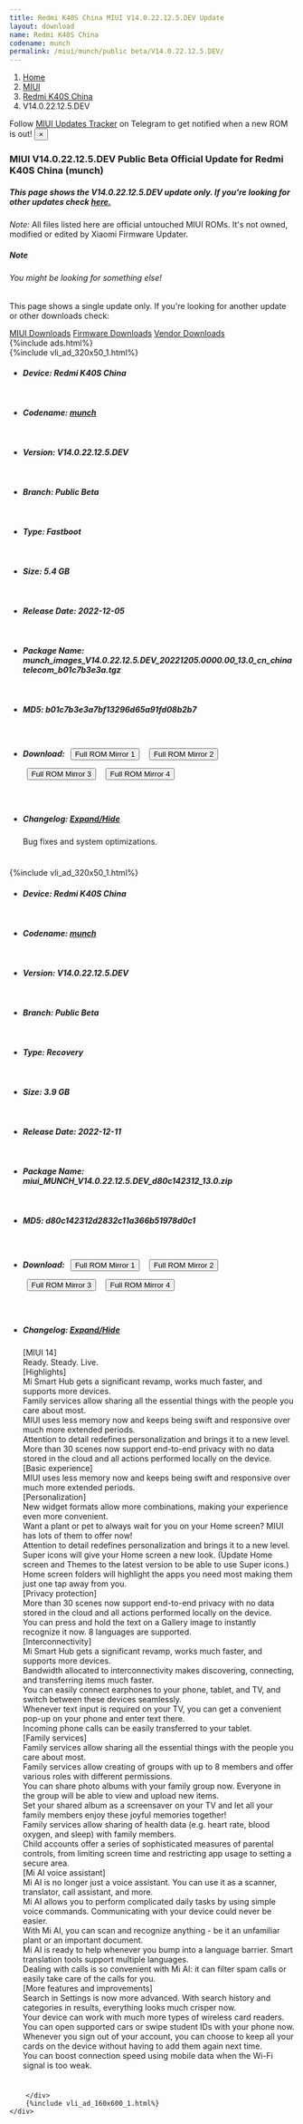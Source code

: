 ```yaml
---
title: Redmi K40S China MIUI V14.0.22.12.5.DEV Update
layout: download
name: Redmi K40S China
codename: munch
permalink: /miui/munch/public beta/V14.0.22.12.5.DEV/
---
```

<nav aria-label="breadcrumb">
    <ol class="breadcrumb">
        <li class="breadcrumb-item"><a href="/">Home</a></li>
        <li class="breadcrumb-item"><a href="/miui/">MIUI</a></li>
        <li class="breadcrumb-item"><a href="/miui/munch/">Redmi K40S China</a></li>
        <li class="breadcrumb-item active" aria-current="page">V14.0.22.12.5.DEV</li>
    </ol>
</nav>
<div class="alert alert-primary alert-dismissible fade show" role="alert">
    Follow <a href="https://t.me/MIUIUpdatesTracker" class="alert-link">MIUI Updates Tracker</a> on Telegram to get
    notified when a new ROM is out!
    <button type="button" class="close" data-dismiss="alert" aria-label="Close">
        <span aria-hidden="true">&times;</span>
    </button>
</div>
<div class="col-12 mx-auto">
    <h3 class="title bg-light p-2 rounded">MIUI V14.0.22.12.5.DEV Public Beta Official Update for Redmi K40S China (munch)</h3>
    <h5>This page shows the V14.0.22.12.5.DEV update only. If you're looking for other updates check
        <a href="/miui/munch/">here.</a></h5>
    <p><i>Note: </i>All files listed here are official untouched MIUI ROMs.
        It's not owned, modified or edited by Xiaomi Firmware Updater.</p>
    <div class="card">
        <div class="card-body">
            <h5 class="card-title">Note</h5>
            <h6 class="card-subtitle mb-2 text-muted">You might be looking for something else!</h6>
            <p class="card-text">This page shows a single update only.
                If you're looking for another update or other downloads check:</p>
            <a href="/miui/" class="card-link">MIUI Downloads</a>
            <a href="/firmware/" class="card-link">Firmware Downloads</a>
            <a href="/vendor/" class="card-link">Vendor Downloads</a>
        </div>
    </div>
    {%include ads.html%}
    <div class="row justify-content-center">
        <div class="col-10" id="downloads">
                    <div class="card card-body">
            {%include vli_ad_320x50_1.html%}
            <ul class="list-unstyled">
                <li style="padding-bottom: 10px;">
                    <h5><b>Device: </b>Redmi K40S China</h5>
                </li>
                <li style="padding-bottom: 10px;">
                    <h5><b>Codename: </b> <a href="/miui/munch/" target="_blank">munch</a> </h5>
                </li>
                <li style="padding-bottom: 10px;">
                    <h5><b>Version: </b>V14.0.22.12.5.DEV</h5>
                </li>
                <li style="padding-bottom: 10px;">
                    <h5><b>Branch: </b>Public Beta</h5>
                </li>
                <li style="padding-bottom: 10px;">
                    <h5><b>Type: </b>Fastboot</h5>
                </li>
                <li style="padding-bottom: 10px;">
                    <h5><b>Size: </b>5.4 GB</h5>
                </li>
                <li style="padding-bottom: 10px;">
                    <h5><b>Release Date: </b>2022-12-05</h5>
                </li>
                <li style="padding-bottom: 10px;">
                    <h5><b>Package Name: </b><span id="filename" class="text-dark">munch_images_V14.0.22.12.5.DEV_20221205.0000.00_13.0_cn_chinatelecom_b01c7b3e3a.tgz</span></h5>
                </li>
                <li style="padding-bottom: 10px;">
                    <h5><b>MD5: </b><span id="md5" class="text-muted">b01c7b3e3a7bf13296d65a91fd08b2b7</span></h5>
                </li>
                <li style="padding-bottom: 10px;">
                    <h5><b>Download: </b> <button type="button" id="download" class="btn btn-primary" style="margin: 7px;" onclick="window.open('https://bigota.d.miui.com/V14.0.22.12.5.DEV/munch_images_V14.0.22.12.5.DEV_20221205.0000.00_13.0_cn_chinatelecom_b01c7b3e3a.tgz', '_blank');"><i class="fa fa-download"></i> Full ROM Mirror 1</button> <button type="button" id="download" class="btn btn-primary" style="margin: 7px;" onclick="window.open('https://ks3orig.bigota.d.miui.com/V14.0.22.12.5.DEV/munch_images_V14.0.22.12.5.DEV_20221205.0000.00_13.0_cn_chinatelecom_b01c7b3e3a.tgz', '_blank');"><i class="fa fa-download"></i> Full ROM Mirror 2</button> <button type="button" id="download" class="btn btn-primary" style="margin: 7px;" onclick="window.open('https://airtel.bigota.d.miui.com/V14.0.22.12.5.DEV/munch_images_V14.0.22.12.5.DEV_20221205.0000.00_13.0_cn_chinatelecom_b01c7b3e3a.tgz', '_blank');"><i class="fa fa-download"></i> Full ROM Mirror 3</button> <button type="button" id="download" class="btn btn-primary" style="margin: 7px;" onclick="window.open('https://hugeota.d.miui.com/V14.0.22.12.5.DEV/munch_images_V14.0.22.12.5.DEV_20221205.0000.00_13.0_cn_chinatelecom_b01c7b3e3a.tgz', '_blank');"><i class="fa fa-download"></i> Full ROM Mirror 4</button></h5>
                </li>
                <li style="padding-bottom: 10px;">
                    <h5><b>Changelog: </b><a href="#munch_1_changelog" data-toggle="collapse" role="button"
                            aria-expanded="false" aria-controls="munch_1_changelog"> <i class="fa fa-arrow-down"
                                aria-hidden="true"></i> Expand/Hide</a></h5>
                    <div class="collapse" id="munch_1_changelog">
                        <p id="changelog_text">Bug fixes and system optimizations.</p>
                    </div>
                </li>
            </ul>
        </div>
        <div class="card card-body">
            {%include vli_ad_320x50_1.html%}
            <ul class="list-unstyled">
                <li style="padding-bottom: 10px;">
                    <h5><b>Device: </b>Redmi K40S China</h5>
                </li>
                <li style="padding-bottom: 10px;">
                    <h5><b>Codename: </b> <a href="/miui/munch/" target="_blank">munch</a> </h5>
                </li>
                <li style="padding-bottom: 10px;">
                    <h5><b>Version: </b>V14.0.22.12.5.DEV</h5>
                </li>
                <li style="padding-bottom: 10px;">
                    <h5><b>Branch: </b>Public Beta</h5>
                </li>
                <li style="padding-bottom: 10px;">
                    <h5><b>Type: </b>Recovery</h5>
                </li>
                <li style="padding-bottom: 10px;">
                    <h5><b>Size: </b>3.9 GB</h5>
                </li>
                <li style="padding-bottom: 10px;">
                    <h5><b>Release Date: </b>2022-12-11</h5>
                </li>
                <li style="padding-bottom: 10px;">
                    <h5><b>Package Name: </b><span id="filename" class="text-dark">miui_MUNCH_V14.0.22.12.5.DEV_d80c142312_13.0.zip</span></h5>
                </li>
                <li style="padding-bottom: 10px;">
                    <h5><b>MD5: </b><span id="md5" class="text-muted">d80c142312d2832c11a366b51978d0c1</span></h5>
                </li>
                <li style="padding-bottom: 10px;">
                    <h5><b>Download: </b> <button type="button" id="download" class="btn btn-primary" style="margin: 7px;" onclick="window.open('https://bigota.d.miui.com/V14.0.22.12.5.DEV/miui_MUNCH_V14.0.22.12.5.DEV_d80c142312_13.0.zip', '_blank');"><i class="fa fa-download"></i> Full ROM Mirror 1</button> <button type="button" id="download" class="btn btn-primary" style="margin: 7px;" onclick="window.open('https://ks3orig.bigota.d.miui.com/V14.0.22.12.5.DEV/miui_MUNCH_V14.0.22.12.5.DEV_d80c142312_13.0.zip', '_blank');"><i class="fa fa-download"></i> Full ROM Mirror 2</button> <button type="button" id="download" class="btn btn-primary" style="margin: 7px;" onclick="window.open('https://airtel.bigota.d.miui.com/V14.0.22.12.5.DEV/miui_MUNCH_V14.0.22.12.5.DEV_d80c142312_13.0.zip', '_blank');"><i class="fa fa-download"></i> Full ROM Mirror 3</button> <button type="button" id="download" class="btn btn-primary" style="margin: 7px;" onclick="window.open('https://hugeota.d.miui.com/V14.0.22.12.5.DEV/miui_MUNCH_V14.0.22.12.5.DEV_d80c142312_13.0.zip', '_blank');"><i class="fa fa-download"></i> Full ROM Mirror 4</button></h5>
                </li>
                <li style="padding-bottom: 10px;">
                    <h5><b>Changelog: </b><a href="#munch_2_changelog" data-toggle="collapse" role="button"
                            aria-expanded="false" aria-controls="munch_2_changelog"> <i class="fa fa-arrow-down"
                                aria-hidden="true"></i> Expand/Hide</a></h5>
                    <div class="collapse" id="munch_2_changelog">
                        <p id="changelog_text">[MIUI 14]<br>Ready. Steady. Live.<br>[Highlights]<br>Mi Smart Hub gets a significant revamp, works much faster, and supports more devices.<br>Family services allow sharing all the essential things with the people you care about most.<br>MIUI uses less memory now and keeps being swift and responsive over much more extended periods.<br>Attention to detail redefines personalization and brings it to a new level.<br>More than 30 scenes now support end-to-end privacy with no data stored in the cloud and all actions performed locally on the device.<br>[Basic experience]<br>MIUI uses less memory now and keeps being swift and responsive over much more extended periods.<br>[Personalization]<br>New widget formats allow more combinations, making your experience even more convenient.<br>Want a plant or pet to always wait for you on your Home screen? MIUI has lots of them to offer now!<br>Attention to detail redefines personalization and brings it to a new level.<br>Super icons will give your Home screen a new look. (Update Home screen and Themes to the latest version to be able to use Super icons.)<br>Home screen folders will highlight the apps you need most making them just one tap away from you.<br>[Privacy protection]<br>More than 30 scenes now support end-to-end privacy with no data stored in the cloud and all actions performed locally on the device.<br>You can press and hold the text on a Gallery image to instantly recognize it now. 8 languages are supported.<br>[Interconnectivity]<br>Mi Smart Hub gets a significant revamp, works much faster, and supports more devices.<br>Bandwidth allocated to interconnectivity makes discovering, connecting, and transferring items much faster.<br>You can easily connect earphones to your phone, tablet, and TV, and switch between these devices seamlessly.<br>Whenever text input is required on your TV, you can get a convenient pop-up on your phone and enter text there.<br>Incoming phone calls can be easily transferred to your tablet.<br>[Family services]<br>Family services allow sharing all the essential things with the people you care about most.<br>Family services allow creating of groups with up to 8 members and offer various roles with different permissions.<br>You can share photo albums with your family group now. Everyone in the group will be able to view and upload new items.<br>Set your shared album as a screensaver on your TV and let all your family members enjoy these joyful memories together!<br>Family services allow sharing of health data (e.g. heart rate, blood oxygen, and sleep) with family members.<br>Child accounts offer a series of sophisticated measures of parental controls, from limiting screen time and restricting app usage to setting a secure area.<br>[Mi AI voice assistant]<br>Mi AI is no longer just a voice assistant. You can use it as a scanner, translator, call assistant, and more.<br>Mi AI allows you to perform complicated daily tasks by using simple voice commands. Communicating with your device could never be easier.<br>With Mi AI, you can scan and recognize anything - be it an unfamiliar plant or an important document.<br>Mi AI is ready to help whenever you bump into a language barrier. Smart translation tools support multiple languages.<br>Dealing with calls is so convenient with Mi AI: it can filter spam calls or easily take care of the calls for you.<br>[More features and improvements]<br>Search in Settings is now more advanced. With search history and categories in results, everything looks much crisper now.<br>Your device can work with much more types of wireless card readers. You can open supported cars or swipe student IDs with your phone now.<br>Whenever you sign out of your account, you can choose to keep all your cards on the device without having to add them again next time.<br>You can boost connection speed using mobile data when the Wi-Fi signal is too weak.</p>
                    </div>
                </li>
            </ul>
        </div>

        </div>
        {%include vli_ad_160x600_1.html%}
    </div>
</div>
